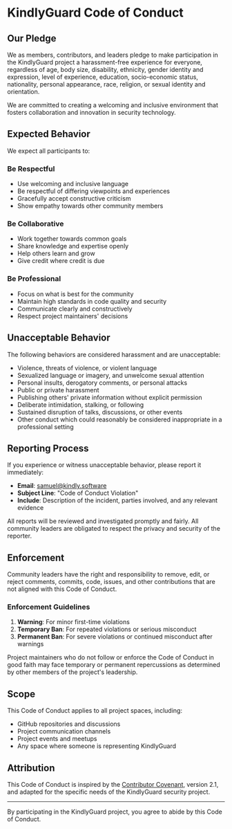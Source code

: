 # KindlyGuard Code of Conduct

## Our Pledge

We as members, contributors, and leaders pledge to make participation in the KindlyGuard project a harassment-free experience for everyone, regardless of age, body size, disability, ethnicity, gender identity and expression, level of experience, education, socio-economic status, nationality, personal appearance, race, religion, or sexual identity and orientation.

We are committed to creating a welcoming and inclusive environment that fosters collaboration and innovation in security technology.

## Expected Behavior

We expect all participants to:

### Be Respectful
- Use welcoming and inclusive language
- Be respectful of differing viewpoints and experiences
- Gracefully accept constructive criticism
- Show empathy towards other community members

### Be Collaborative
- Work together towards common goals
- Share knowledge and expertise openly
- Help others learn and grow
- Give credit where credit is due

### Be Professional
- Focus on what is best for the community
- Maintain high standards in code quality and security
- Communicate clearly and constructively
- Respect project maintainers' decisions

## Unacceptable Behavior

The following behaviors are considered harassment and are unacceptable:

- Violence, threats of violence, or violent language
- Sexualized language or imagery, and unwelcome sexual attention
- Personal insults, derogatory comments, or personal attacks
- Public or private harassment
- Publishing others' private information without explicit permission
- Deliberate intimidation, stalking, or following
- Sustained disruption of talks, discussions, or other events
- Other conduct which could reasonably be considered inappropriate in a professional setting

## Reporting Process

If you experience or witness unacceptable behavior, please report it immediately:

- **Email**: samuel@kindly.software
- **Subject Line**: "Code of Conduct Violation"
- **Include**: Description of the incident, parties involved, and any relevant evidence

All reports will be reviewed and investigated promptly and fairly. All community leaders are obligated to respect the privacy and security of the reporter.

## Enforcement

Community leaders have the right and responsibility to remove, edit, or reject comments, commits, code, issues, and other contributions that are not aligned with this Code of Conduct.

### Enforcement Guidelines

1. **Warning**: For minor first-time violations
2. **Temporary Ban**: For repeated violations or serious misconduct
3. **Permanent Ban**: For severe violations or continued misconduct after warnings

Project maintainers who do not follow or enforce the Code of Conduct in good faith may face temporary or permanent repercussions as determined by other members of the project's leadership.

## Scope

This Code of Conduct applies to all project spaces, including:
- GitHub repositories and discussions
- Project communication channels
- Project events and meetups
- Any space where someone is representing KindlyGuard

## Attribution

This Code of Conduct is inspired by the [Contributor Covenant](https://www.contributor-covenant.org/), version 2.1, and adapted for the specific needs of the KindlyGuard security project.

---

By participating in the KindlyGuard project, you agree to abide by this Code of Conduct.
